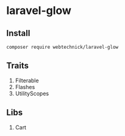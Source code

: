 # laravel-glow

## Install

`composer require webtechnick/laravel-glow`

## Traits

1. Filterable
2. Flashes
3. UtilityScopes

## Libs

1. Cart



